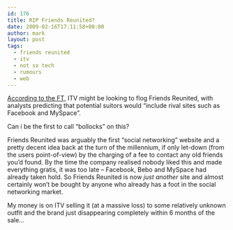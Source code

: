 ```yaml
---
id: 176
title: RIP Friends Reunited?
date: 2009-02-16T17:11:58+00:00
author: mark
layout: post
tags:
  - friends reunited
  - itv
  - not so tech
  - rumours
  - web
---
```

[According to the FT](http://www.ft.com/cms/s/0/e07b9166-fb94-11dd-bcad-000077b07658.html), ITV might be looking to flog Friends Reunited, with analysts predicting that potential suitors would &#8220;include rival sites such as Facebook and MySpace&#8221;.

Can i be the first to call &#8220;bollocks&#8221; on this?

Friends Reunited was arguably the first &#8220;social networking&#8221; website and a pretty decent idea back at the turn of the millennium, if only let-down (from the users point-of-view) by the charging of a fee to contact any old friends you&#8217;d found. By the time the company realised nobody liked this and made everything gratis, it was too late &#8211; Facebook, Bebo and MySpace had already taken hold. So Friends Reunited is now _just another_ site and almost certainly won&#8217;t be bought by anyone who already has a foot in the social networking market.

My money is on ITV selling it (at a massive loss) to some relatively unknown outfit and the brand just disappearing completely within 6 months of the sale&#8230;